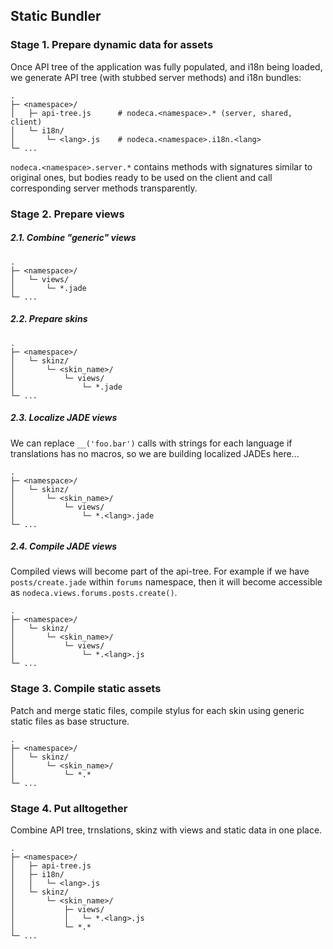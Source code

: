 Static Bundler
--------------

### Stage 1. Prepare dynamic data for assets

Once API tree of the application was fully populated, and i18n being loaded,
we generate API tree (with stubbed server methods) and i18n bundles:

```
.
├─ <namespace>/
│   ├─ api-tree.js      # nodeca.<namespace>.* (server, shared, client)
│   └─ i18n/
│       └─ <lang>.js    # nodeca.<namespace>.i18n.<lang>
└─ ...
```

`nodeca.<namespace>.server.*` contains methods with signatures similar to
original ones, but bodies ready to be used on the client and call corresponding
server methods transparently.


### Stage 2. Prepare views

##### 2.1. Combine "generic" views

```
.
├─ <namespace>/
│   └─ views/
│       └─ *.jade
└─ ...
```


##### 2.2. Prepare skins

```
.
├─ <namespace>/
│   └─ skinz/
│       └─ <skin_name>/
│           └─ views/
│               └─ *.jade
└─ ...
```


##### 2.3. Localize JADE views

We can replace `__('foo.bar')` calls with strings for each language if
translations has no macros, so we are building localized JADEs here...

```
.
├─ <namespace>/
│   └─ skinz/
│       └─ <skin_name>/
│           └─ views/
│               └─ *.<lang>.jade
└─ ...
```


##### 2.4. Compile JADE views

Compiled views will become part of the api-tree. For example if we have
`posts/create.jade` within `forums` namespace, then it will become accessible
as `nodeca.views.forums.posts.create()`.

```
.
├─ <namespace>/
│   └─ skinz/
│       └─ <skin_name>/
│           └─ views/
│               └─ *.<lang>.js
└─ ...
```


### Stage 3. Compile static assets

Patch and merge static files, compile stylus for each skin using generic static
files as base structure.

```
.
├─ <namespace>/
│   └─ skinz/
│       └─ <skin_name>/
│           └─ *.*
└─ ...
```


### Stage 4. Put alltogether

Combine API tree, trnslations, skinz with views and static data in one place.

```
.
├─ <namespace>/
│   ├─ api-tree.js
│   ├─ i18n/
│   │   └─ <lang>.js
│   └─ skinz/
│       └─ <skin_name>/
│           ├─ views/
│           │   └─ *.<lang>.js
│           └─ *.*
└─ ...
```
